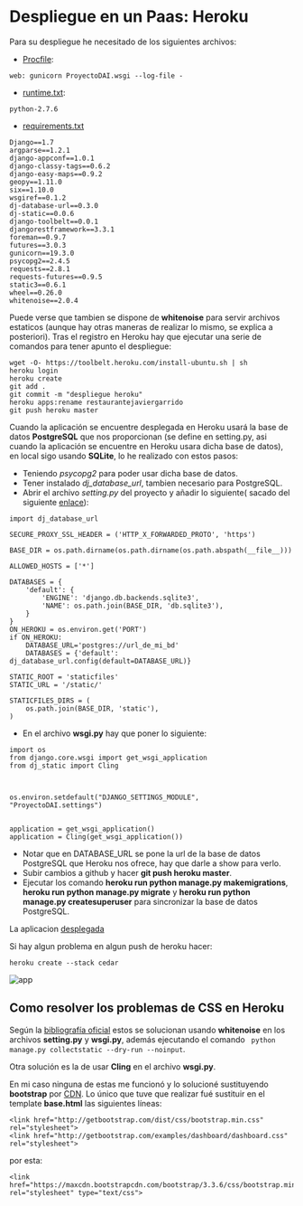 # Despliegue en un Paas: Heroku

Para su despliegue he necesitado de los siguientes archivos:
- [Procfile](https://github.com/javiergarridomellado/DAI/blob/master/Procfile):
```
web: gunicorn ProyectoDAI.wsgi --log-file -
```

- [runtime.txt](https://github.com/javiergarridomellado/DAI/blob/master/runtime.txt):
```
python-2.7.6
```
- [requirements.txt](https://github.com/javiergarridomellado/DAI/blob/master/requirements.txt)
```
Django==1.7
argparse==1.2.1
django-appconf==1.0.1
django-classy-tags==0.6.2
django-easy-maps==0.9.2
geopy==1.11.0
six==1.10.0
wsgiref==0.1.2
dj-database-url==0.3.0
dj-static==0.0.6
django-toolbelt==0.0.1
djangorestframework==3.3.1
foreman==0.9.7
futures==3.0.3
gunicorn==19.3.0
psycopg2==2.4.5
requests==2.8.1
requests-futures==0.9.5
static3==0.6.1
wheel==0.26.0
whitenoise==2.0.4
```
Puede verse que tambien se dispone de **whitenoise** para servir archivos estaticos (aunque hay otras maneras de realizar lo mismo, se explica a posteriori).
Tras el registro en Heroku hay que ejecutar una serie de comandos para tener apunto el despliegue:
```
wget -O- https://toolbelt.heroku.com/install-ubuntu.sh | sh   
heroku login
heroku create
git add .
git commit -m "despliegue heroku"
heroku apps:rename restaurantejaviergarrido
git push heroku master
```
Cuando la aplicación se encuentre desplegada en Heroku usará la base de datos **PostgreSQL** que nos proporcionan (se define en setting.py, asi cuando la aplicación se encuentre en Heroku usara dicha base de datos), en local sigo usando **SQLite**, lo he realizado con estos pasos:
- Teniendo *psycopg2* para poder usar dicha base de datos.
- Tener instalado *dj_database_url*, tambien necesario para PostgreSQL.
- Abrir el archivo *setting.py* del proyecto y añadir lo siguiente( sacado del siguiente [enlace](http://stackoverflow.com/questions/26080303/improperlyconfigured-settings-databases-is-improperly-configured-please-supply)):
```
import dj_database_url

SECURE_PROXY_SSL_HEADER = ('HTTP_X_FORWARDED_PROTO', 'https')

BASE_DIR = os.path.dirname(os.path.dirname(os.path.abspath(__file__)))

ALLOWED_HOSTS = ['*']

DATABASES = {
    'default': {
        'ENGINE': 'django.db.backends.sqlite3',
        'NAME': os.path.join(BASE_DIR, 'db.sqlite3'),
    }
}
ON_HEROKU = os.environ.get('PORT')
if ON_HEROKU:
	DATABASE_URL='postgres://url_de_mi_bd'
	DATABASES = {'default': dj_database_url.config(default=DATABASE_URL)}

STATIC_ROOT = 'staticfiles'
STATIC_URL = '/static/'

STATICFILES_DIRS = (
    os.path.join(BASE_DIR, 'static'),
)
```
- En el archivo **wsgi.py** hay que poner lo siguiente:
```
import os
from django.core.wsgi import get_wsgi_application
from dj_static import Cling



os.environ.setdefault("DJANGO_SETTINGS_MODULE", "ProyectoDAI.settings")


application = get_wsgi_application()
application = Cling(get_wsgi_application())
```
- Notar que en DATABASE_URL se pone la url de la base de datos PostgreSQL que Heroku nos ofrece, hay que darle a show para verlo.
- Subir cambios a github y hacer **git push heroku master**.
- Ejecutar los comando **heroku run python manage.py makemigrations**, **heroku run python manage.py migrate** y **heroku run python manage.py createsuperuser** para sincronizar la base de datos PostgreSQL.
 

La aplicacion [desplegada](https://restaurantejaviergarrido.herokuapp.com/restaurante/)

Si hay algun problema en algun push de heroku hacer:
```
heroku create --stack cedar
```

![app](http://i1045.photobucket.com/albums/b457/Francisco_Javier_G_M/appheroku_zpssfomqoh8.png)

## Como resolver los problemas de CSS en Heroku

Según la [bibliografía oficial](https://devcenter.heroku.com/articles/django-assets) estos se solucionan usando **whitenoise** en los archivos **setting.py** y **wsgi.py**, además ejecutando el comando ` python manage.py collectstatic --dry-run --noinput`.

Otra solución es la de usar **Cling** en el archivo **wsgi.py**.

En mi caso ninguna de estas me funcionó y lo solucioné sustituyendo **bootstrap** por [CDN](https://www.bootstrapcdn.com/).
Lo único que tuve que realizar fué sustituir en el template **base.html** las siguientes líneas:
```
<link href="http://getbootstrap.com/dist/css/bootstrap.min.css" rel="stylesheet">
<link href="http://getbootstrap.com/examples/dashboard/dashboard.css" rel="stylesheet">
```

por esta:
```
<link href="https://maxcdn.bootstrapcdn.com/bootstrap/3.3.6/css/bootstrap.min.css" rel="stylesheet" type="text/css">

```

